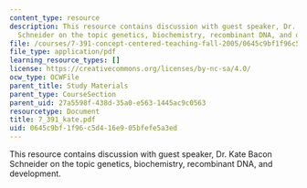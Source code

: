 ```yaml
---
content_type: resource
description: This resource contains discussion with guest speaker, Dr. Kate Bacon
  Schneider on the topic genetics, biochemistry, recombinant DNA, and development.
file: /courses/7-391-concept-centered-teaching-fall-2005/0645c9bf1f96c5d416e905bfefe5a3ed_7_391_kate.pdf
file_type: application/pdf
learning_resource_types: []
license: https://creativecommons.org/licenses/by-nc-sa/4.0/
ocw_type: OCWFile
parent_title: Study Materials
parent_type: CourseSection
parent_uid: 27a5598f-438d-35a0-e563-1445ac9c0563
resourcetype: Document
title: 7_391_kate.pdf
uid: 0645c9bf-1f96-c5d4-16e9-05bfefe5a3ed
---
```

This resource contains discussion with guest speaker, Dr. Kate Bacon Schneider on the topic genetics, biochemistry, recombinant DNA, and development.